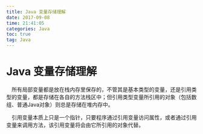 ```yaml
---
title: Java 变量存储理解
date: 2017-09-08
time: 21:41:05
categories: Java
toc: true
tag: Java
---
```

</p>

Java 变量存储理解
=============
&ensp;&ensp;所有局部变量都是放在栈内存里保存的，不管其是基本类型的变量，还是引用类型的变量，都是存储在各自的方法栈区中；但引用类型变量所引用的对象（包括数组、普通Java对象）则总是存储在堆内存中。 

&ensp;&ensp;引用变量本质上只是一个指针，只要程序通过引用变量访问属性，或者通过引用变量来调用方法，该引用变量将会由它所引用的对象代替。
